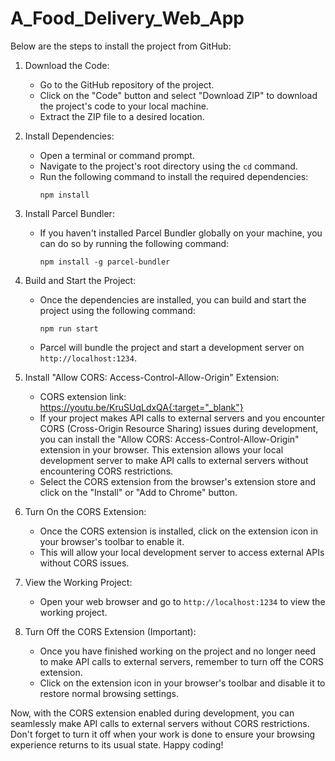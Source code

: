 # A_Food_Delivery_Web_App

Below are the steps to install the project from GitHub:

1. Download the Code:
   - Go to the GitHub repository of the project.
   - Click on the "Code" button and select "Download ZIP" to download the project's code to your local machine.
   - Extract the ZIP file to a desired location.

2. Install Dependencies:
   - Open a terminal or command prompt.
   - Navigate to the project's root directory using the `cd` command.
   - Run the following command to install the required dependencies:
     ```
     npm install
     ```

3. Install Parcel Bundler:
   - If you haven't installed Parcel Bundler globally on your machine, you can do so by running the following command:
     ```
     npm install -g parcel-bundler
     ```

4. Build and Start the Project:
   - Once the dependencies are installed, you can build and start the project using the following command:
     ```
     npm run start
     ```
   - Parcel will bundle the project and start a development server on `http://localhost:1234`.

5. Install "Allow CORS: Access-Control-Allow-Origin" Extension:
   - CORS extension link: https://youtu.be/KruSUqLdxQA{:target="_blank"}
   - If your project makes API calls to external servers and you encounter CORS (Cross-Origin Resource Sharing) issues during development, you can install the "Allow CORS: Access-Control-Allow-Origin" extension in your browser. This extension allows your local development server to make API calls to external servers without encountering CORS restrictions.
   - Select the CORS extension from the browser's extension store and click on the "Install" or "Add to Chrome" button.

6. Turn On the CORS Extension:
   - Once the CORS extension is installed, click on the extension icon in your browser's toolbar to enable it.
   - This will allow your local development server to access external APIs without CORS issues.

7. View the Working Project:
   - Open your web browser and go to `http://localhost:1234` to view the working project.

8. Turn Off the CORS Extension (Important):
   - Once you have finished working on the project and no longer need to make API calls to external servers, remember to turn off the CORS extension.
   - Click on the extension icon in your browser's toolbar and disable it to restore normal browsing settings.

Now, with the CORS extension enabled during development, you can seamlessly make API calls to external servers without CORS restrictions. Don't forget to turn it off when your work is done to ensure your browsing experience returns to its usual state. Happy coding!
